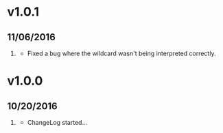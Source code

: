 # v1.0.1
##  11/06/2016

1. [](#bugfix)
    * Fixed a bug where the wildcard wasn't being interpreted correctly.

# v1.0.0
##  10/20/2016

1. [](#new)
    * ChangeLog started...
